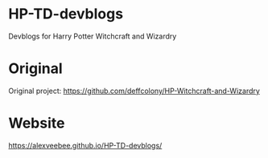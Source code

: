 # HP-TD-devblogs
Devblogs for Harry Potter Witchcraft and Wizardry
# Original
Original project: https://github.com/deffcolony/HP-Witchcraft-and-Wizardry
# Website
https://alexveebee.github.io/HP-TD-devblogs/
